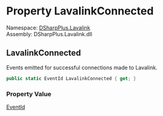 # Property LavalinkConnected

Namespace: [DSharpPlus.Lavalink](DSharpPlus.Lavalink.md)  
Assembly: DSharpPlus.Lavalink.dll

## <a id="DSharpPlus_Lavalink_LavalinkEvents_LavalinkConnected"></a>LavalinkConnected

Events emitted for successful connections made to Lavalink.

```csharp
public static EventId LavalinkConnected { get; }
```

### Property Value

[EventId](https://learn.microsoft.com/dotnet/api/microsoft.extensions.logging.eventid)

